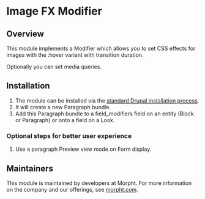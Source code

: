 # Image FX Modifier

## Overview
This module implements a Modifier which allows you to set CSS effects for
images with the :hover variant with transition duration.

Optionally you can set media queries.

## Installation
1. The module can be installed via the
[standard Drupal installation process](http://drupal.org/node/1897420).
2. It will create a new Paragraph bundle.
3. Add this Paragraph bundle to a field_modifiers field on an entity (Block or
Paragraph) or onto a field on a Look.

### Optional steps for better user experience
1. Use a paragraph Preview view mode on Form display.

## Maintainers
This module is maintained by developers at Morpht. For more information on
the company and our offerings, see [morpht.com](https://morpht.com).
